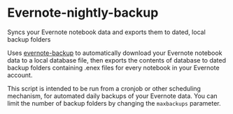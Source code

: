 # Evernote-nightly-backup
Syncs your Evernote notebook data and exports them to dated, local backup folders

Uses [evernote-backup](https://github.com/vzhd1701/evernote-backup) to automatically download your Evernote notebook data to a local database file, then exports the contents of database to dated backup folders containing .enex files for every notebook in your Evernote account.

This script is intended to be run from a cronjob or other scheduling mechanism, for automated daily backups of your Evernote data. You can limit the number of backup folders by changing the `maxbackups` parameter.


